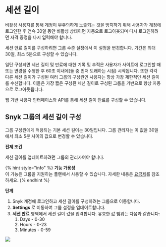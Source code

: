 # 세션 길이

비활성 사용자를 통해 계정이 부주의하게 노출되는 것을 방지하기 위해 사용자가 계정에 로그인한 후 연속 30일 동안 비활성 상태이면 자동으로 로그아웃되며 다시 로그인하려면 자격 증명을 다시 입력해야 합니다.

세션 만료 길이를 구성하려면 그룹 수준 설정에서 이 설정을 변경합니다. 기간은 최대 30일, 최소 5분으로 구성할 수 있습니다.

일단 구성되면 세션 길이 및 만료에 대한 기록 및 추적은 사용자가 사이트에 로그인할 때 또는 변경을 수행한 후 60초 이내에(둘 중 먼저 도래하는 시점) 시작됩니다. 또한 각각 다른 세션 길이가 구성된 여러 그룹의 구성원인 사용자는 항상 가장 제한적인 세션 길이를 수신합니다. 이들은 가장 짧은 구성된 세션 길이로 구성된 그룹을 기반으로 항상 자동으로 로그아웃됩니다.

웹 기반 사용자 인터페이스와 API를 통해 세션 길이 만료를 구성할 수 있습니다.

## Snyk 그룹의 세션 길이 구성

그룹 구성원에게 적용되는 기본 세션 길이는 30일입니다. 그룹 관리자는 이 값을 30일에서 최소 5분 사이의 값으로 변경할 수 있습니다.

**전제 조건**

세션 길이를 업데이트하려면 그룹의 관리자여야 합니다.

{% hint style="info" %}
**기능 가용성**\
이 기능은 그룹을 지원하는 플랜에서 사용할 수 있습니다. 자세한 내용은 [요금제](https://snyk.io/plans/)를 참조하세요.
{% endhint %}

**단계**

1. Snyk 계정에 로그인하고 세션 길이를 구성하려는 그룹으로 이동합니다.
2. **Settings** 로 이동하여 그룹 설정을 업데이트합니다.
3. **세션 만료** 영역에서 세션 길이 값을 입력합니다. 유효한 값 범위는 다음과 같습니다:
   1. Days - 0-30
   2. Hours - 0-23
   3. Minutes - 0-59

![](../../../.gitbook/assets/uuid-21093b2a-7003-b47a-cb62-2e6dd147323e-en.png)
